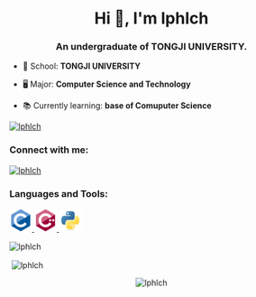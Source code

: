 <h1 align="center">Hi 👋, I'm lphlch</h1>
<h3 align="center">An undergraduate of TONGJI UNIVERSITY.</h3>

- 🏫 School: **TONGJI UNIVERSITY**

- 🖥️ Major: **Computer Science and Technology**

- 📚 Currently learning: **base of Comuputer Science**

<p align="left"> <a href="https://github.com/ryo-ma/github-profile-trophy"><img src="https://github-profile-trophy.vercel.app/?username=lphlch" alt="lphlch" /></a> </p>

<h3 align="left">Connect with me:</h3>
<p align="left">
<a href="https://leetcode-cn.com/u/lphlch/" target="blank"><img align="center" src="https://raw.githubusercontent.com/rahuldkjain/github-profile-readme-generator/master/src/images/icons/Social/leet-code.svg" alt="lphlch" height="30" width="40" /></a>
</p>

<h3 align="left">Languages and Tools:</h3>
<p align="left"> <a href="https://www.cprogramming.com/" target="_blank"> <img src="https://raw.githubusercontent.com/devicons/devicon/master/icons/c/c-original.svg" alt="c" width="40" height="40"/> </a> <a href="https://www.w3schools.com/cpp/" target="_blank"> <img src="https://raw.githubusercontent.com/devicons/devicon/master/icons/cplusplus/cplusplus-original.svg" alt="cplusplus" width="40" height="40"/> </a> <a href="https://www.python.org" target="_blank"> <img src="https://raw.githubusercontent.com/devicons/devicon/master/icons/python/python-original.svg" alt="python" width="40" height="40"/> </a> </p>

<p><img align="center" src="https://github-readme-stats.vercel.app/api/top-langs?username=lphlch&show_icons=true&locale=en&layout=compact" alt="lphlch" /></p>

<p>&nbsp;<img align="center" src="https://github-readme-stats.vercel.app/api?username=lphlch&show_icons=true&locale=en" alt="lphlch" /></p>

<p align="center"> <img src="https://komarev.com/ghpvc/?username=lphlch&label=Profile%20views&color=0e75b6&style=flat" alt="lphlch" /> </p>